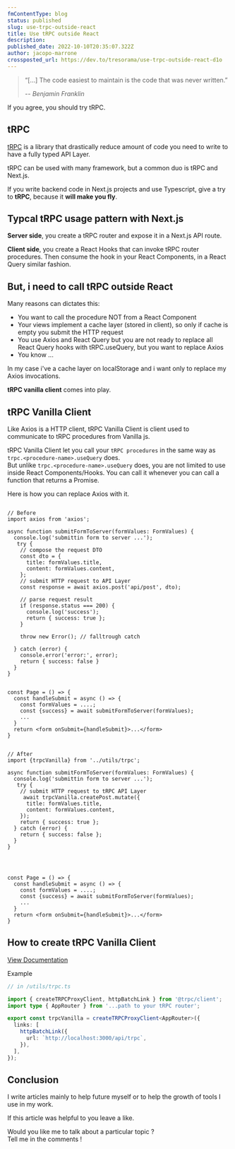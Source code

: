 ```yaml
---
fmContentType: blog
status: published
slug: use-trpc-outside-react
title: Use tRPC outside React
description:
published_date: 2022-10-10T20:35:07.322Z
author: jacopo-marrone
crossposted_url: https://dev.to/tresorama/use-trpc-outside-react-d1o
---
```


> “[...] The code easiest to maintain is the code that was never written.”
>
> -- <cite>Benjamin Franklin</cite>

If you agree, you should try tRPC.

## tRPC

[tRPC](https://trpc.io/) is a library that drastically reduce amount of code you need to write to have a fully typed API Layer.

tRPC can be used with many framework, but a common duo is tRPC and Next.js.

If you write backend code in Next.js projects and use Typescript, give a try to **tRPC**, because it **will make you fly**.

## Typcal tRPC usage pattern with Next.js

**Server side**, you create a tRPC router and expose it in a Next.js API route.  

**Client side**, you create a React Hooks that can invoke tRPC router procedures.
Then consume the hook in your React Components, in a React Query similar fashion.

## But, i need to call tRPC outside React

Many reasons can dictates this:  

- You want to call the procedure NOT from a React Component
- Your views implement a cache layer (stored in client), so only if cache is empty you submit the HTTP request
- You use Axios and React Query but you are not ready to replace all React Query hooks with tRPC.useQuery, but you want to replace Axios
- You know ...

In my case i've a cache layer on localStorage and i want only to replace my Axios invocations.

**tRPC vanilla client** comes into play.

## tRPC Vanilla Client

Like Axios is a HTTP client, tRPC Vanilla Client is  client used to communicate to tRPC procedures from Vanilla js.

tRPC Vanilla Client let you call your `tRPC procedures` in the same way as `trpc.<procedure-name>.useQuery` does.  
But unlike `trpc.<procedure-name>.useQuery` does, you are not limited to use inside React Components/Hooks.
You can call it whenever you can call a function that returns a Promise.

Here is how you can replace Axios with it.

```tsx

// Before
import axios from 'axios';

async function submitFormToServer(formValues: FormValues) {
  console.log('submittin form to server ...');
   try {
    // compose the request DTO
    const dto = {
      title: formValues.title,
      content: formValues.content,
    };
    // submit HTTP request to API Layer
    const response = await axios.post('api/post', dto);

    // parse request result
    if (response.status === 200) {
      console.log('success');
      return { success: true };
    }
    
    throw new Error(); // falltrough catch
  
  } catch (error) {
    console.error('error:', error);
    return { success: false }
  }
}


const Page = () => {
  const handleSubmit = async () => {
    const formValues = ....;
    const {success} = await submitFormToServer(formValues);
    ...
  }
  return <form onSubmit={handleSubmit}>...</form> 
}
```

```tsx

// After
import {trpcVanilla} from '../utils/trpc';

async function submitFormToServer(formValues: FormValues) {
  console.log('submittin form to server ...');
   try {
    // submit HTTP request to tRPC API Layer
     await trpcVanilla.createPost.mutate({
      title: formValues.title,
      content: formValues.content,
    });
    return { success: true };
  } catch (error) {
    return { success: false };
  }
}




const Page = () => {
  const handleSubmit = async () => {
    const formValues = ....;
    const {success} = await submitFormToServer(formValues);
    ...
  }
  return <form onSubmit={handleSubmit}>...</form> 
}
```

## How to create tRPC Vanilla Client

[View Documentation](https://trpc.io/docs/v10/vanilla)

Example  

```ts
// in /utils/trpc.ts

import { createTRPCProxyClient, httpBatchLink } from '@trpc/client';
import type { AppRouter } from '...path to your tRPC router';

export const trpcVanilla = createTRPCProxyClient<AppRouter>({
  links: [
    httpBatchLink({
      url: `http://localhost:3000/api/trpc`,
    }),
  ],
});
```

## Conclusion

I write articles mainly to help future myself or to help the growth of tools I use in my work.

If this article was helpful to you leave a like.

Would you like me to talk about a particular topic ?  
Tell me in the comments !
